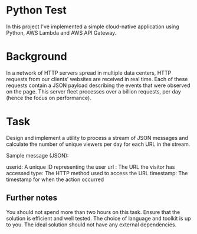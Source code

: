 # Python Test

In this project I've implemented a simple cloud-native application using Python, AWS Lambda and AWS API Gateway.

# Background

In a network of HTTP servers spread in multiple data centers, HTTP requests from
our clients’ websites are received in real time. Each of these requests contain a JSON payload describing the
events that were observed on the page. This server fleet processes over a billion requests, per day 
(hence the focus on performance).

# Task 

Design and implement a utility to process a stream of JSON messages and
calculate the number of unique viewers per day for each URL in the stream.

Sample message (JSON):

userid: A unique ID representing the user
url : The URL the visitor has accessed
type: The HTTP method used to access the URL
timestamp: The timestamp for when the action occurred

## Further notes

You should not spend more than two hours on this task. Ensure that the solution is efficient and
well tested. The choice of language and toolkit is up to you. The ideal solution should not have any
external dependencies.